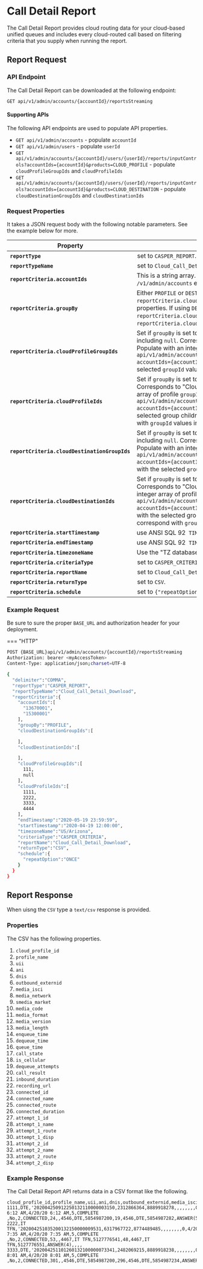 # Call Detail Report

The Call Detail Report provides cloud routing data for your cloud-based unified queues and includes every cloud-routed call based on filtering criteria that you supply when running the report.

## Report Request

### API Endpoint

The Call Detail Report can be downloaded at the following endpoint:

`GET api/v1/admin/accounts/{accountId}/reportsStreaming`

#### Supporting APIs

The following API endpoints are used to populate API properties.

* `GET api/v1/admin/accounts` - populate `accountId`
* `GET api/v1/admin/users` - populate `userId`
* `GET api/v1/admin/accounts/{accountId}/users/{userId}/reports/inputControls?accountIds={accountId}&products=CLOUD_PROFILE` - populate `cloudProfileGroupIds` and `cloudProfileIds`
* `GET api/v1/admin/accounts/{accountId}/users/{userId}/reports/inputControls?accountIds={accountId}&products=CLOUD_DESTINATION` - populate `cloudDestinationGroupIds` and `cloudDestinationIds`

### Request Properties

It takes a JSON request body with the following notable parameters. See the example below for more.

| Property | Description |
|-|-|
| **`reportType`** | set to `CASPER_REPORT`. |
| **`reportTypeName`** | set to `Cloud_Call_Detail_Download`. |
| **`reportCriteria.accountIds`** | This is a string array. To retrieve a list of possible values, call the `/v1/admin/accounts` endpoint and use the `accountId` properties.
| **`reportCriteria.groupBy`** | Either `PROFILE` or `DESTINATION`. If using `PROFILE`, set the `reportCriteria.cloudProfileGroupIds` and `reportCriteria.cloudProfileIds` properties. If using `DESTINATION`, set the `reportCriteria.cloudDestinationGroupIds` and `reportCriteria.cloudDestinationIds` properties. |
| **`reportCriteria.cloudProfileGroupIds`** | Set if `groupBy` is set to `PROFILE`. If you want all groups, inclde all values, including `null`. Corresponds to "Cloud Profile Groups" in the Admin UI. Populate with an integer array of profile `groupId` values. Call the `GET api/v1/admin/accounts/{accountId}/users/{userId}/reports/inputControls?accountIds={accountId}&products=CLOUD_PROFILE` endpoint. Populate with the selected `groupId` values. |
| **`reportCriteria.cloudProfileIds`** | Set if `groupBy` is set to `PROFILE`. If you want all groups, inclde all values. Corresponds to "Cloud Profiles" in the Admin UI. Populate with an integer array of profile `groupId` values. Call the `GET api/v1/admin/accounts/{accountId}/users/{userId}/reports/inputControls?accountIds={accountId}&products=CLOUD_PROFILE` endpoint. Populate with the selected group children `objId` values. The objId valuess musts correspond with `groupId` values in the `cloudProfileGroupIds` properties. |
| **`reportCriteria.cloudDestinationGroupIds`** | Set if `groupBy` is set to `DESTINATION`. If you want all groups, inclde all values, including `null`. Corresponds to "Cloud Destination Groups" in the Admin UI. Populate with an integer array of profile `groupId` values. Call the `GET api/v1/admin/accounts/{accountId}/users/{userId}/reports/inputControls?accountIds={accountId}&products=CLOUD_DESTINATION` endpoint. Populate with the selected `groupId` values. |
| **`reportCriteria.cloudDestinationIds`** | Set if `groupBy` is set to `DESTINATION`. If you want all groups, inclde all values.  Corresponds to "Cloud Destinations" in the Admin UI. Populate with an integer array of profile `groupId` values. Call the `GET api/v1/admin/accounts/{accountId}/users/{userId}/reports/inputControls?accountIds={accountId}&products=CLOUD_DESTINATION` endpoint. Populate with the selected group children `objId` values. The objId valuess musts correspond with `groupId` values in the `cloudProfileGroupIds` properties. |
| **`reportCriteria.startTimestamp`** | use ANSI SQL 92` TIMESTAMP` format such as: `2020-04-22 00:00:00.0000`. |
| **`reportCriteria.endTimestamp`** | use ANSI SQL 92` TIMESTAMP` format such as: `2020-04-22 00:00:00.0000`. |
| **`reportCriteria.timezoneName`** | Use the "TZ database name" from the [tz database](https://en.wikipedia.org/wiki/Tz_database). For example, `US/Pacific`.|
| **`reportCriteria.criteriaType`** | set to `CASPER_CRITERIA`. |
| **`reportCriteria.reportName`** | set to `Cloud_Call_Detail_Download`. |
| **`reportCriteria.returnType`** | set to `CSV`. |
| **`reportCriteria.schedule`** | set to `{"repeatOption":"ONCE"}`. |

### Example Request

Be sure to sure the proper `BASE_URL` and authorization header for your deployment.

=== "HTTP"
```bash
POST {BASE_URL}api/v1/admin/accounts/{accountId}/reportsStreaming
Authorization: bearer <myAccessToken>
Content-Type: application/json;charset=UTF-8

{
  "delimiter":"COMMA",
  "reportType":"CASPER_REPORT",
  "reportTypeName":"Cloud_Call_Detail_Download",
  "reportCriteria":{
    "accountIds":[
      "13670001",
      "15300001"
    ],
    "groupBy":"PROFILE",
    "cloudDestinationGroupIds":[

    ],
    "cloudDestinationIds":[

    ],
    "cloudProfileGroupIds":[
      111,
      null
    ],
    "cloudProfileIds":[
      1111,
      2222,
      3333,
      4444
    ],
    "endTimestamp":"2020-05-19 23:59:59",
    "startTimestamp":"2020-04-19 12:00:00",
    "timezoneName":"US/Arizona",
    "criteriaType":"CASPER_CRITERIA",
    "reportName":"Cloud_Call_Detail_Download",
    "returnType":"CSV",
    "schedule":{
      "repeatOption":"ONCE"
    }
  }
}
```

## Report Response

When uisng the `CSV` type a `text/csv` response is provided.

### Properties

The CSV has the following properties.

1. `cloud_profile_id`
1. `profile_name`
1. `uii`
1. `ani`
1. `dnis`
1. `outbound_externid`
1. `media_isci`
1. `media_network`
1. `smedia_market`
1. `media_code`
1. `media_format`
1. `media_version`
1. `media_length`
1. `enqueue_time`
1. `dequeue_time`
1. `queue_time`
1. `call_state`
1. `is_cellular`
1. `dequeue_attempts`
1. `call_result`
1. `inbound_duration`
1. `recording_url`
1. `connected_id`
1. `connected_name`
1. `connected_route`
1. `connected_duration`
1. `attempt_1_id`
1. `attempt_1_name`
1. `attempt_1_route`
1. `attempt_1_disp`
1. `attempt_2_id`
1. `attempt_2_name`
1. `attempt_2_route`
1. `attempt_2_disp`

### Example Response

The Call Detail Report API returns data in a CSV format like the following.

```csv
cloud_profile_id,profile_name,uii,ani,dnis,outbound_externid,media_isci,media_network,media_market,media_code,media_format,media_version,media_length,enqueue_time,dequeue_time,queue_time,call_state,is_cellular,dequeue_attempts,call_result,inbound_duration,recording_url,connected_id,connected_name,connected_route,connected_duration,attempt_1_id,attempt_1_name,attempt_1_route,attempt_1_disp,attempt_2_id,attempt_2_name,attempt_2_route,attempt_2_disp
1111,DTE,'202004250912250132110000003150,2312866364,8889918278,,,,,,,,0,4/20/20 6:12 AM,4/20/20 6:12 AM,5,COMPLETE            ,No,2,CONNECTED,24,,4546,DTE,5854987200,19,4546,DTE,5854987282,ANSWER(5),,,,
2222,IT TFN,'202004251035200132150000009531,6317967722,8774489485,,,,,,,,0,4/20/20 7:35 AM,4/20/20 7:35 AM,5,COMPLETE            ,No,2,CONNECTED,53,,4467,IT TFN,5127776541,48,4467,IT TFN,5127776551,ANSWER(4),,,,
3333,DTE,'202004251101260132100000073341,2482069215,8889918238,,,,,,,,0,4/20/20 8:01 AM,4/20/20 8:01 AM,5,COMPLETE            ,No,2,CONNECTED,301,,4546,DTE,5854987200,296,4546,DTE,5854987234,ANSWER(4),,,,
```